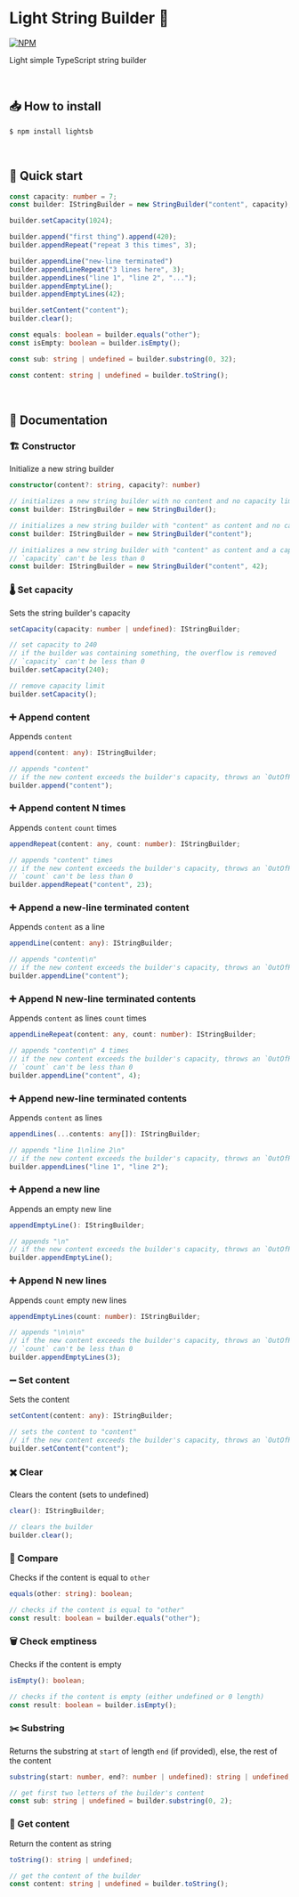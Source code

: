 # Light String Builder 👷

[![NPM](https://nodei.co/npm/lightsb.png?downloads=true&downloadRank=true&stars=true)](https://nodei.co/npm/lightsb/)

Light simple TypeScript string builder

<br>

## 📥 How to install

```console
$ npm install lightsb
```

<br>

## 🏃 Quick start

```ts
const capacity: number = 7;
const builder: IStringBuilder = new StringBuilder("content", capacity);

builder.setCapacity(1024);

builder.append("first thing").append(420);
builder.appendRepeat("repeat 3 this times", 3);

builder.appendLine("new-line terminated")
builder.appendLineRepeat("3 lines here", 3);
builder.appendLines("line 1", "line 2", "...");
builder.appendEmptyLine();
builder.appendEmptyLines(42);

builder.setContent("content");
builder.clear();

const equals: boolean = builder.equals("other");
const isEmpty: boolean = builder.isEmpty();

const sub: string | undefined = builder.substring(0, 32);

const content: string | undefined = builder.toString();
```

<br>

## 📄 Documentation

### 🏗️ Constructor

Initialize a new string builder

```ts
constructor(content?: string, capacity?: number)
```

```ts
// initializes a new string builder with no content and no capacity limit
const builder: IStringBuilder = new StringBuilder();

// initializes a new string builder with "content" as content and no capacity limit
const builder: IStringBuilder = new StringBuilder("content");

// initializes a new string builder with "content" as content and a capacity of 42
// `capacity` can't be less than 0
const builder: IStringBuilder = new StringBuilder("content", 42);
```

### 🌡️ Set capacity

Sets the string builder's capacity

```ts
setCapacity(capacity: number | undefined): IStringBuilder;
```

```ts
// set capacity to 240
// if the builder was containing something, the overflow is removed
// `capacity` can't be less than 0
builder.setCapacity(240);

// remove capacity limit
builder.setCapacity();
```

### ➕ Append content

Appends `content`

```ts
append(content: any): IStringBuilder;
```

```ts
// appends "content"
// if the new content exceeds the builder's capacity, throws an `OutOfRangeError`
builder.append("content");
```

### ➕ Append content N times

Appends `content` `count` times

```ts
appendRepeat(content: any, count: number): IStringBuilder;
```

```ts
// appends "content" times
// if the new content exceeds the builder's capacity, throws an `OutOfRangeError`
// `count` can't be less than 0
builder.appendRepeat("content", 23);
```

### ➕ Append a new-line terminated content

Appends `content` as a line

```ts
appendLine(content: any): IStringBuilder;
```

```ts
// appends "content\n"
// if the new content exceeds the builder's capacity, throws an `OutOfRangeError`
builder.appendLine("content");
```

### ➕ Append N new-line terminated contents

Appends `content` as lines `count` times

```ts
appendLineRepeat(content: any, count: number): IStringBuilder;
```

```ts
// appends "content\n" 4 times
// if the new content exceeds the builder's capacity, throws an `OutOfRangeError`
// `count` can't be less than 0
builder.appendLine("content", 4);
```

### ➕ Append new-line terminated contents

Appends `content` as lines

```ts
appendLines(...contents: any[]): IStringBuilder;
```

```ts
// appends "line 1\nline 2\n"
// if the new content exceeds the builder's capacity, throws an `OutOfRangeError`
builder.appendLines("line 1", "line 2");
```

### ➕ Append a new line

Appends an empty new line

```ts
appendEmptyLine(): IStringBuilder;
```

```ts
// appends "\n"
// if the new content exceeds the builder's capacity, throws an `OutOfRangeError`
builder.appendEmptyLine();
```

### ➕ Append N new lines

Appends `count` empty new lines

```ts
appendEmptyLines(count: number): IStringBuilder;
```

```ts
// appends "\n\n\n"
// if the new content exceeds the builder's capacity, throws an `OutOfRangeError`
// `count` can't be less than 0
builder.appendEmptyLines(3);
```

### ➖ Set content

Sets the content

```ts
setContent(content: any): IStringBuilder;
```

```ts
// sets the content to "content"
// if the new content exceeds the builder's capacity, throws an `OutOfRangeError`
builder.setContent("content");
```

### ✖️ Clear

Clears the content (sets to undefined)

```ts
clear(): IStringBuilder;
```

```ts
// clears the builder
builder.clear();
```

### 🟰 Compare

Checks if the content is equal to `other`

```ts
equals(other: string): boolean;
```

```ts
// checks if the content is equal to "other"
const result: boolean = builder.equals("other");
```

### 🗑️ Check emptiness

Checks if the content is empty

```ts
isEmpty(): boolean;
```

```ts
// checks if the content is empty (either undefined or 0 length)
const result: boolean = builder.isEmpty();
```

### ✂️ Substring

Returns the substring at `start` of length `end` (if provided), else, the rest of the content

```ts
substring(start: number, end?: number | undefined): string | undefined;
```

```ts
// get first two letters of the builder's content
const sub: string | undefined = builder.substring(0, 2);
```

### 🏁 Get content

Return the content as string

```ts
toString(): string | undefined;
```

```ts
// get the content of the builder
const content: string | undefined = builder.toString();
```   
